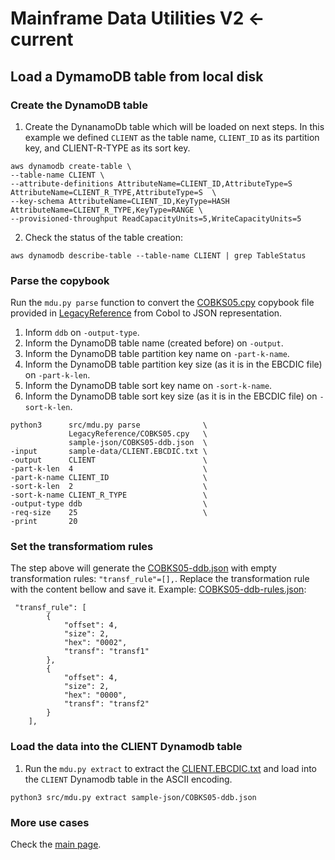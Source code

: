 # Mainframe Data Utilities V2  <- current

## Load a DymamoDB table from local disk

### Create the DynamoDB table

1. Create the DynanamoDb table which will be loaded on next steps. In this example we defined `CLIENT` as the table name, `CLIENT_ID` as its partition key, and CLIENT-R-TYPE as its sort key.

```
aws dynamodb create-table \
--table-name CLIENT \
--attribute-definitions AttributeName=CLIENT_ID,AttributeType=S AttributeName=CLIENT_R_TYPE,AttributeType=S  \
--key-schema AttributeName=CLIENT_ID,KeyType=HASH AttributeName=CLIENT_R_TYPE,KeyType=RANGE \
--provisioned-throughput ReadCapacityUnits=5,WriteCapacityUnits=5
```

2. Check the status of the table creation:

```
aws dynamodb describe-table --table-name CLIENT | grep TableStatus
```

### Parse the copybook

Run the `mdu.py parse` function to convert the [COBKS05.cpy](/LegacyReference/COBKS05.cpy) copybook file provided in [LegacyReference](/LegacyReference/COBKS05.cpy) from Cobol to JSON representation.

 1. Inform `ddb` on `-output-type`.
 2. Inform the DynamoDB table name (created before) on `-output`.
 3. Inform the DynamoDB table partition key name on `-part-k-name`.
 4. Inform the DynamoDB table partition key size (as it is in the EBCDIC file) on `-part-k-len`.
 5. Inform the DynamoDB table sort key name on `-sort-k-name`.
 6. Inform the DynamoDB table sort key size (as it is in the EBCDIC file) on `-sort-k-len`.

```
python3      src/mdu.py parse              \
             LegacyReference/COBKS05.cpy   \
             sample-json/COBKS05-ddb.json  \
-input       sample-data/CLIENT.EBCDIC.txt \
-output      CLIENT                        \
-part-k-len  4                             \
-part-k-name CLIENT_ID                     \
-sort-k-len  2                             \
-sort-k-name CLIENT_R_TYPE                 \
-output-type ddb                           \
-req-size    25                            \
-print       20
```
### Set the transformatiom rules

The step above will generate the [COBKS05-ddb.json](sample-json/COBKS05-ddb.json) with empty transformation rules: `"transf_rule"=[],`. Replace the transformation rule with the content bellow and save it. Example: [COBKS05-ddb-rules.json](sample-json/COBKS05-ddb-rules.json):

```
 "transf_rule": [
        {
            "offset": 4,
            "size": 2,
            "hex": "0002",
            "transf": "transf1"
        },
        {
            "offset": 4,
            "size": 2,
            "hex": "0000",
            "transf": "transf2"
        }
    ],
```

### Load the data into the CLIENT Dynamodb table

1. Run the `mdu.py extract` to extract the [CLIENT.EBCDIC.txt](sample-data/CLIENT.EBCDIC.txt) and load into the `CLIENT` Dynamodb table in the ASCII encoding.

```
python3 src/mdu.py extract sample-json/COBKS05-ddb.json
```

### More use cases

Check the [main page](/).